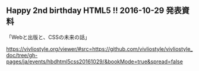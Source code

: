 ## Happy 2nd birthday HTML5 !! 2016-10-29 発表資料

「Webと出版と、CSSの未来の話」

https://vivliostyle.org/viewer/#src=https://github.com/vivliostyle/vivliostyle_doc/tree/gh-pages/ja/events/hbdhtml5css20161029/&bookMode=true&spread=false

